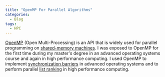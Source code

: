 ```yaml
---
title: "OpenMP For Parallel Algorithms"
categories:
  - Blog
tags:
  - HPC
---
```


[OpenMP](https://www.openmp.org/resources/) (Open Multi-Processing) is an API that is widely used for parallel programming on [shared-memory machines](https://www.sciencedirect.com/topics/computer-science/shared-memory-multiprocessor#:~:text=A%20shared%2Dmemory%20multiprocessor%20is,has%20created%20or%20will%20use.).
I was exposed to OpenMP for the first time during my master's degree in an advanced operating systems course and again in high performance computing. I used OpenMP to implement [synchronization barriers](https://en.wikipedia.org/wiki/Barrier_(computer_science)) in advanced operating systems and to perform parallel [list ranking](https://en.wikipedia.org/wiki/List_ranking#:~:text=In%20parallel%20algorithms%2C%20the%20list,assigned%20the%20number%202%2C%20etc.) in high performance computing. 

